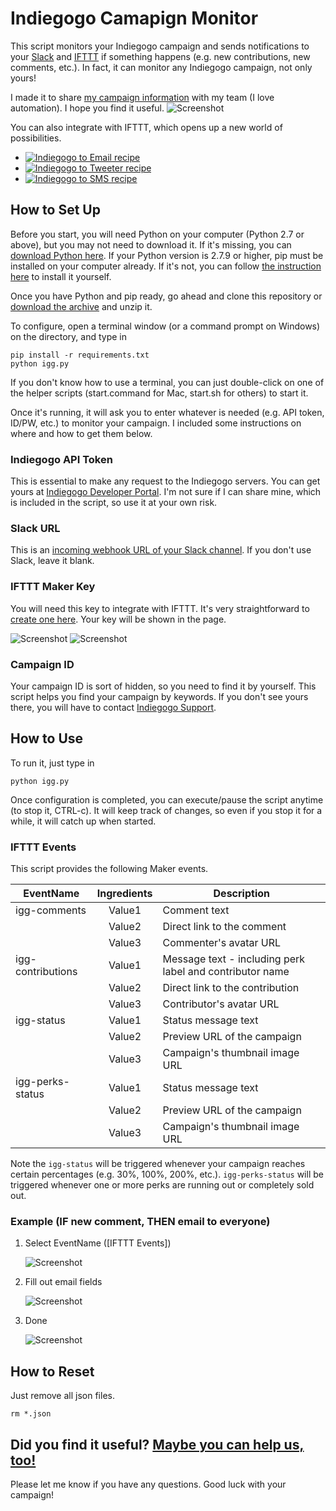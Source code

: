 Indiegogo Camapign Monitor
=========

This script monitors your Indiegogo campaign and sends notifications to your [Slack](https://slack.com/) and [IFTTT](https://ifttt.com/) if something happens (e.g. new contributions, new comments, etc.).
In fact, it can monitor any Indiegogo campaign, not only yours!

I made it to share [my campaign information](https://www.indiegogo.com/projects/microbot-push-a-robotic-finger-for-your-buttons#/) with my team (I love automation). I hope you find it useful.
![Screenshot](https://raw.githubusercontent.com/thpark/indiegogo-to-ifttt/master/imgs/slack.png)

You can also integrate with IFTTT, which opens up a new world of possibilities.
* [![Indiegogo to Email recipe](https://raw.githubusercontent.com/thpark/indiegogo-to-ifttt/master/imgs/ifttt-email.png)](https://ifttt.com/recipes/343045-notify-indiegogo-comments-to-all-team-members)
* [![Indiegogo to Tweeter recipe](https://raw.githubusercontent.com/thpark/indiegogo-to-ifttt/master/imgs/ifttt-tweeter.png)](https://ifttt.com/recipes/343055-tweet-if-indiegogo-campaign-reaches-a-goal)
* [![Indiegogo to SMS recipe](https://raw.githubusercontent.com/thpark/indiegogo-to-ifttt/master/imgs/ifttt-sms.png)](https://ifttt.com/recipes/343099-send-me-sms-on-new-indiegogo-contribution)


## How to Set Up
Before you start, you will need Python on your computer (Python 2.7 or above), but you may not need to download it. If it's missing, you can [download Python here](https://www.python.org/downloads/release/python-2710/).
If your Python version is 2.7.9 or higher, pip must be installed on your computer already. If it's not, you can follow [the instruction here](http://pip.readthedocs.org/en/stable/installing/) to install it yourself.

Once you have Python and pip ready, go ahead and clone this repository or [download the archive](https://github.com/thpark/indiegogo-to-ifttt/archive/master.zip) and unzip it.

To configure, open a terminal window (or a command prompt on Windows) on the directory, and type in

    pip install -r requirements.txt
    python igg.py

If you don't know how to use a terminal, you can just double-click on one of the helper scripts (start.command for Mac, start.sh for others) to start it.

Once it's running, it will ask you to enter whatever is needed (e.g. API token, ID/PW, etc.) to monitor your campaign. I included some instructions on where and how to get them below.

### Indiegogo API Token
This is essential to make any request to the Indiegogo servers. You can get yours at [Indiegogo Developer Portal](http://developer.indiegogo.com/). I'm not sure if I can share mine, which is included in the script, so use it at your own risk.

### Slack URL
This is an [incoming webhook URL of your Slack channel](https://my.slack.com/services/new/incoming-webhook/). If you don't use Slack, leave it blank.

### IFTTT Maker Key
You will need this key to integrate with IFTTT. It's very straightforward to [create one here](https://ifttt.com/maker). Your key will be shown in the page.

![Screenshot](https://raw.githubusercontent.com/thpark/indiegogo-to-ifttt/master/imgs/ifttt-connect.png)
![Screenshot](https://raw.githubusercontent.com/thpark/indiegogo-to-ifttt/master/imgs/ifttt-connected.png)

### Campaign ID
Your campaign ID is sort of hidden, so you need to find it by yourself. This script helps you find your campaign by keywords. If you don't see yours there, you will have to contact [Indiegogo Support](https://support.indiegogo.com/).


## How to Use
To run it, just type in

    python igg.py

Once configuration is completed, you can execute/pause the script anytime (to stop it, CTRL-c). It will keep track of changes, so even if you stop it for a while, it will catch up when started.


### IFTTT Events
This script provides the following Maker events.

| EventName         | Ingredients | Description                     |
| ----              | :-------:   | ---------                       |
| igg-comments      | Value1      | Comment text                    |
|                   | Value2      | Direct link to the comment      |
|                   | Value3      | Commenter's avatar URL          |
| igg-contributions | Value1      | Message text - including perk label and contributor name   |
|                   | Value2      | Direct link to the contribution |
|                   | Value3      | Contributor's avatar URL        |
| igg-status        | Value1      | Status message text                |
|                   | Value2      | Preview URL of the campaign     |
|                   | Value3      | Campaign's thumbnail image URL  |
| igg-perks-status  | Value1      | Status message text                 |
|                   | Value2      | Preview URL of the campaign     |
|                   | Value3      | Campaign's thumbnail image URL  |

Note the `igg-status` will be triggered whenever your campaign reaches certain percentages (e.g. 30%, 100%, 200%, etc.). `igg-perks-status` will be triggered whenever one or more perks are running out or completely sold out.


### Example (IF new comment, THEN email to everyone)
1. Select EventName ([IFTTT Events])

    ![Screenshot](https://raw.githubusercontent.com/thpark/indiegogo-to-ifttt/master/imgs/ifttt-eventname.png)

2. Fill out email fields

    ![Screenshot](https://raw.githubusercontent.com/thpark/indiegogo-to-ifttt/master/imgs/ifttt-email-fields.png)

3. Done

    ![Screenshot](https://raw.githubusercontent.com/thpark/indiegogo-to-ifttt/master/imgs/ifttt-recipe.png)


## How to Reset
Just remove all json files.

    rm *.json


## Did you find it useful? [Maybe you can help us, too!](https://www.indiegogo.com/projects/microbot-push-a-robotic-finger-for-your-buttons#/)
Please let me know if you have any questions.
Good luck with your campaign!
